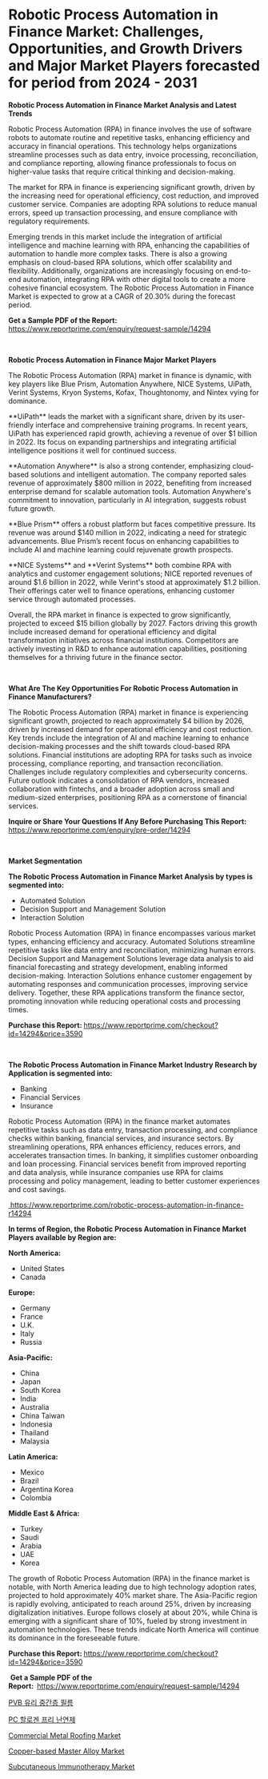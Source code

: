 <p><h1>Robotic Process Automation in Finance Market: Challenges, Opportunities, and Growth Drivers and Major Market Players forecasted for period from 2024 - 2031</h1></p><p><strong>Robotic Process Automation in Finance Market Analysis and Latest Trends</strong></p>
<p><p>Robotic Process Automation (RPA) in finance involves the use of software robots to automate routine and repetitive tasks, enhancing efficiency and accuracy in financial operations. This technology helps organizations streamline processes such as data entry, invoice processing, reconciliation, and compliance reporting, allowing finance professionals to focus on higher-value tasks that require critical thinking and decision-making.</p><p>The market for RPA in finance is experiencing significant growth, driven by the increasing need for operational efficiency, cost reduction, and improved customer service. Companies are adopting RPA solutions to reduce manual errors, speed up transaction processing, and ensure compliance with regulatory requirements.</p><p>Emerging trends in this market include the integration of artificial intelligence and machine learning with RPA, enhancing the capabilities of automation to handle more complex tasks. There is also a growing emphasis on cloud-based RPA solutions, which offer scalability and flexibility. Additionally, organizations are increasingly focusing on end-to-end automation, integrating RPA with other digital tools to create a more cohesive financial ecosystem. The Robotic Process Automation in Finance Market is expected to grow at a CAGR of 20.30% during the forecast period.</p></p>
<p><strong>Get a Sample PDF of the Report:&nbsp;</strong> <a href="https://www.reportprime.com/enquiry/request-sample/14294">https://www.reportprime.com/enquiry/request-sample/14294</a></p>
<p>&nbsp;</p>
<p><strong>Robotic Process Automation in Finance Major Market Players</strong></p>
<p><p>The Robotic Process Automation (RPA) market in finance is dynamic, with key players like Blue Prism, Automation Anywhere, NICE Systems, UiPath, Verint Systems, Kryon Systems, Kofax, Thoughtonomy, and Nintex vying for dominance. </p><p>**UiPath** leads the market with a significant share, driven by its user-friendly interface and comprehensive training programs. In recent years, UiPath has experienced rapid growth, achieving a revenue of over $1 billion in 2022. Its focus on expanding partnerships and integrating artificial intelligence positions it well for continued success.</p><p>**Automation Anywhere** is also a strong contender, emphasizing cloud-based solutions and intelligent automation. The company reported sales revenue of approximately $800 million in 2022, benefiting from increased enterprise demand for scalable automation tools. Automation Anywhere's commitment to innovation, particularly in AI integration, suggests robust future growth.</p><p>**Blue Prism** offers a robust platform but faces competitive pressure. Its revenue was around $140 million in 2022, indicating a need for strategic advancements. Blue Prism’s recent focus on enhancing capabilities to include AI and machine learning could rejuvenate growth prospects.</p><p>**NICE Systems** and **Verint Systems** both combine RPA with analytics and customer engagement solutions; NICE reported revenues of around $1.6 billion in 2022, while Verint's stood at approximately $1.2 billion. Their offerings cater well to finance operations, enhancing customer service through automated processes.</p><p>Overall, the RPA market in finance is expected to grow significantly, projected to exceed $15 billion globally by 2027. Factors driving this growth include increased demand for operational efficiency and digital transformation initiatives across financial institutions. Competitors are actively investing in R&D to enhance automation capabilities, positioning themselves for a thriving future in the finance sector.</p></p>
<p>&nbsp;</p>
<p><strong>What Are The Key Opportunities For Robotic Process Automation in Finance Manufacturers?</strong></p>
<p><p>The Robotic Process Automation (RPA) market in finance is experiencing significant growth, projected to reach approximately $4 billion by 2026, driven by increased demand for operational efficiency and cost reduction. Key trends include the integration of AI and machine learning to enhance decision-making processes and the shift towards cloud-based RPA solutions. Financial institutions are adopting RPA for tasks such as invoice processing, compliance reporting, and transaction reconciliation. Challenges include regulatory complexities and cybersecurity concerns. Future outlook indicates a consolidation of RPA vendors, increased collaboration with fintechs, and a broader adoption across small and medium-sized enterprises, positioning RPA as a cornerstone of financial services.</p></p>
<p><strong>Inquire or Share Your Questions If Any Before Purchasing This Report:</strong> <a href="https://www.reportprime.com/enquiry/pre-order/14294">https://www.reportprime.com/enquiry/pre-order/14294</a></p>
<p>&nbsp;</p>
<p><strong>Market Segmentation</strong></p>
<p><strong>The Robotic Process Automation in Finance Market Analysis by types is segmented into:</strong></p>
<p><ul><li>Automated Solution</li><li>Decision Support and Management Solution</li><li>Interaction Solution</li></ul></p>
<p><p>Robotic Process Automation (RPA) in finance encompasses various market types, enhancing efficiency and accuracy. Automated Solutions streamline repetitive tasks like data entry and reconciliation, minimizing human errors. Decision Support and Management Solutions leverage data analysis to aid financial forecasting and strategy development, enabling informed decision-making. Interaction Solutions enhance customer engagement by automating responses and communication processes, improving service delivery. Together, these RPA applications transform the finance sector, promoting innovation while reducing operational costs and processing times.</p></p>
<p><strong>Purchase this Report:&nbsp;</strong><a href="https://www.reportprime.com/checkout?id=14294&price=3590">https://www.reportprime.com/checkout?id=14294&price=3590</a></p>
<p>&nbsp;</p>
<p><strong>The Robotic Process Automation in Finance Market Industry Research by Application is segmented into:</strong></p>
<p><ul><li>Banking</li><li>Financial Services</li><li>Insurance</li></ul></p>
<p><p>Robotic Process Automation (RPA) in the finance market automates repetitive tasks such as data entry, transaction processing, and compliance checks within banking, financial services, and insurance sectors. By streamlining operations, RPA enhances efficiency, reduces errors, and accelerates transaction times. In banking, it simplifies customer onboarding and loan processing. Financial services benefit from improved reporting and data analysis, while insurance companies use RPA for claims processing and policy management, leading to better customer experiences and cost savings.</p></p>
<p><a href="https://www.reportprime.com/robotic-process-automation-in-finance-r14294">&nbsp;https://www.reportprime.com/robotic-process-automation-in-finance-r14294</a></p>
<p><strong>In terms of Region, the Robotic Process Automation in Finance Market Players available by Region are:</strong></p>
<p>
    <p> <strong> North America: </strong>
        <ul>
            <li>United States</li>
            <li>Canada</li>
        </ul>
        </p> 
    <p> <strong> Europe: </strong>
        <ul>
            <li>Germany</li>
            <li>France</li>
            <li>U.K.</li>
            <li>Italy</li>
            <li>Russia</li>
        </ul>
        </p> 
    <p> <strong> Asia-Pacific: </strong>
        <ul>
            <li>China</li>
            <li>Japan</li>
            <li>South Korea</li>
            <li>India</li>
            <li>Australia</li>
            <li>China Taiwan</li>
            <li>Indonesia</li>
            <li>Thailand</li>
            <li>Malaysia</li>
        </ul>
        </p> 
    <p> <strong> Latin America: </strong>
        <ul>
            <li>Mexico</li>
            <li>Brazil</li>
            <li>Argentina Korea</li>
            <li>Colombia</li>
        </ul>
        </p> 
    <p> <strong> Middle East & Africa: </strong>
        <ul>
            <li>Turkey</li>
            <li>Saudi</li>
            <li>Arabia</li>
            <li>UAE</li>
            <li>Korea</li>
        </ul>
    </p>
    </p>
<p><p>The growth of Robotic Process Automation (RPA) in the finance market is notable, with North America leading due to high technology adoption rates, projected to hold approximately 40% market share. The Asia-Pacific region is rapidly evolving, anticipated to reach around 25%, driven by increasing digitalization initiatives. Europe follows closely at about 20%, while China is emerging with a significant share of 10%, fueled by strong investment in automation technologies. These trends indicate North America will continue its dominance in the foreseeable future.</p></p>
<p><strong>Purchase this Report: </strong><a href="https://www.reportprime.com/checkout?id=14294&price=3590">https://www.reportprime.com/checkout?id=14294&price=3590</a></p>
<p>&nbsp;<strong>Get a Sample PDF of the Report:&nbsp;&nbsp;</strong><a href="https://www.reportprime.com/enquiry/request-sample/14294">https://www.reportprime.com/enquiry/request-sample/14294</a></p>
<p><strong></strong></p>
<p><p><a href="https://medium.com/@joydelacr54/pvb-glass-interlayer-film-market-%EC%9D%98-%EA%B8%80%EB%A1%9C%EB%B2%8C-%EC%8B%9C%EC%9E%A5-%EA%B0%9C%EC%9A%94%EB%8A%94-%EC%A0%84-%EC%84%B8%EA%B3%84-%EB%B0%8F-%EC%A3%BC%EC%9A%94-%EC%8B%9C%EC%9E%A5%EC%9D%98-%EC%82%B0%EC%97%85%EC%97%90-%EC%98%81%ED%96%A5%EC%9D%84-%EB%AF%B8%EC%B9%98%EB%8A%94-%EC%A3%BC%EC%9A%94-%ED%8A%B8%EB%A0%8C%EB%93%9C%EC%97%90-%EB%8C%80%ED%95%9C-%EB%8F%85%ED%8A%B9%ED%95%9C-%EA%B4%80%EC%A0%90%EC%9D%84-%EC%A0%9C%EA%B3%B5%ED%95%A9%EB%8B%88%EB%8B%A4-eec2e0f8f4da">PVB 유리 중간층 필름</a></p><p><a href="https://medium.com/@joydelacr54/%EC%84%B8%EA%B3%84-pc-halogen-free-flame-retardant-market-%EC%9D%80-2024%EC%97%90%EC%84%9C-2031%EB%A1%9C-%EC%97%B0%ED%8F%89%EA%B7%A0-%EC%A6%9D%EA%B0%80%EC%9C%A8%EC%9D%84-%EB%B3%B4%EC%9D%BC-%EA%B2%83%EC%9C%BC%EB%A1%9C-%EC%98%88%EC%83%81%EB%90%A9%EB%8B%88%EB%8B%A4-7a17e4f85cf9">PC 할로겐 프리 난연제</a></p><p><a href="https://www.linkedin.com/pulse/commercial-metal-roofing-market-research-report-forecast-2cywe?trackingId=ibD53z94Q%2B6nK3j3KMt1vg%3D%3D">Commercial Metal Roofing Market</a></p><p><a href="https://medium.com/@williambatz78/the-global-copper-based-master-alloy-market-is-projected-to-experience-an-annual-growth-rate-of-b1613ef23693">Copper-based Master Alloy Market</a></p><p><a href="https://github.com/PeterParrish5/Market-Research-Report-List-6/blob/main/subcutaneous-immunotherapy-market.md">Subcutaneous Immunotherapy Market</a></p></p>